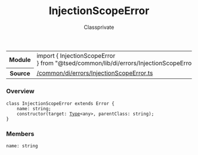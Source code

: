 
<header class="symbol-info-header"><h1 id="injectionscopeerror">InjectionScopeError</h1><label class="symbol-info-type-label class">Class</label><label class="api-type-label private" title="private">private</label></header>
<!-- summary -->
<section class="symbol-info"><table class="is-full-width"><tbody><tr><th>Module</th><td><div class="lang-typescript"><span class="token keyword">import</span> { InjectionScopeError }&nbsp;<span class="token keyword">from</span>&nbsp;<span class="token string">"@tsed/common/lib/di/errors/InjectionScopeError"</span></div></td></tr><tr><th>Source</th><td><a href="https://github.com/Romakita/ts-express-decorators/blob/v4.23.0/src//common/di/errors/InjectionScopeError.ts#L0-L0">/common/di/errors/InjectionScopeError.ts</a></td></tr></tbody></table></section>
<!-- overview -->


### Overview


<pre><code class="typescript-lang "><span class="token keyword">class</span> InjectionScopeError <span class="token keyword">extends</span> Error <span class="token punctuation">{</span>
    name<span class="token punctuation">:</span> <span class="token keyword">string</span><span class="token punctuation">;</span>
    <span class="token keyword">constructor</span><span class="token punctuation">(</span>target<span class="token punctuation">:</span> <a href="#api/core/type"><span class="token">Type</span></a><<span class="token keyword">any</span>><span class="token punctuation">,</span> parentClass<span class="token punctuation">:</span> <span class="token keyword">string</span><span class="token punctuation">)</span><span class="token punctuation">;</span>
<span class="token punctuation">}</span></code></pre>


<!-- Parameters -->

<!-- Description -->

<!-- Members -->







### Members



<div class="method-overview">
<pre><code class="typescript-lang ">name<span class="token punctuation">:</span> <span class="token keyword">string</span></code></pre>
</div>








